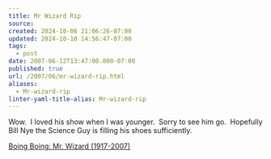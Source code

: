 ```yaml
---
title: Mr Wizard Rip
source: 
created: 2024-10-06 21:06:26-07:00
updated: 2024-10-10 14:56:47-07:00
tags:
  - post
date: 2007-06-12T13:47:00.000-07:00
published: true
url: /2007/06/mr-wizard-rip.html
aliases:
  - Mr-wizard-rip
linter-yaml-title-alias: Mr-wizard-rip
---
```



Wow.  I loved his show when I was younger.  Sorry to see him go.  Hopefully Bill Nye the Science Guy is filling his shoes sufficiently.  
  
[Boing Boing: Mr. Wizard (1917-2007)](http://www.boingboing.net/2007/06/12/mr_wizard_19172007.html)